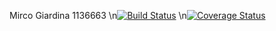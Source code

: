Mirco Giardina 1136663
\n[![Build Status](https://travis-ci.org/Mirco469/assignment2.svg?branch=master)](https://travis-ci.org/Mirco469/assignment2)
\n[![Coverage Status](https://coveralls.io/repos/github/Mirco469/assignment2/badge.svg)](https://coveralls.io/github/Mirco469/assignment2)
